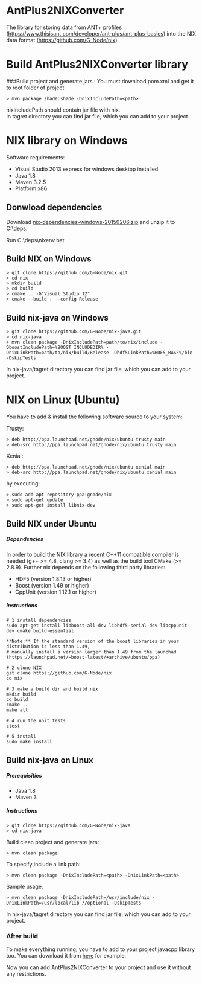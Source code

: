 # AntPlus2NIXConverter
The library for storing data from ANT+ profiles (https://www.thisisant.com/developer/ant-plus/ant-plus-basics) into the NIX data format  (https://github.com/G-Node/nix)


# Build AntPlus2NIXConverter library

###Build project and generate jars :
You must download pom.xml and get it to root folder of project
```
> mvn package shade:shade -DnixIncludePath=<path>

```
nixIncludePath should contain jar file with nix.  
In tagret directory you can find jar file, which you can add to your project.

# NIX library on Windows

Software requirements:
  - Visual Studio 2013 express for windows desktop installed
  - Java 1.8
  - Maven 3.2.5
  - Platform x86

## Donwload dependencies

Download [nix-dependencies-windows-20150206.zip](https://projects.g-node.org/nix/) and unzip it to C:\deps.

Run C:\deps\nixenv.bat

## Build NIX on Windows
```
> git clone https://github.com/G-Node/nix.git
> cd nix
> mkdir build
> cd build
> cmake .. -G"Visual Studio 12"
> cmake --build . --config Release
```

## Build nix-java on Windows
```
> git clone https://github.com/G-Node/nix-java.git
> cd nix-java
> mvn clean package -DnixIncludePath=path/to/nix/include -DboostIncludePath=%BOOST_INCLUDEDIR% -DnixLinkPath=path/to/nix/build/Release -Dhdf5LinkPath=%HDF5_BASE%/bin -DskipTests
```

In nix-java/tagret directory you can find jar file, which you can add to your project.


# NIX on Linux (Ubuntu)

You have to add & install the following software source to your system:

Trusty:
```
> deb http://ppa.launchpad.net/gnode/nix/ubuntu trusty main
> deb-src http://ppa.launchpad.net/gnode/nix/ubuntu trusty main
```
Xenial:
```
> deb http://ppa.launchpad.net/gnode/nix/ubuntu xenial main
> deb-src http://ppa.launchpad.net/gnode/nix/ubuntu xenial main
```

by executing:
```
> sudo add-apt-repository ppa:gnode/nix
> sudo apt-get update
> sudo apt-get install libnix-dev
```

## Build NIX under Ubuntu

##### Dependencies

In order to build the NIX library a recent C++11 compatible compiler is needed (g++ >= 4.8, clang >= 3.4) as well as the build tool CMake (>= 2.8.9). Further nix depends on the following third party libraries:

- HDF5 (version 1.8.13 or higher)
- Boost (version 1.49 or higher)
- CppUnit (version 1.12.1 or higher)

##### Instructions

```
# 1 install dependencies
sudo apt-get install libboost-all-dev libhdf5-serial-dev libcppunit-dev cmake build-essential

**Note:** If the standard version of the boost libraries in your distribution is less than 1.49,
# manually install a version larger than 1.49 from the launchad (https://launchpad.net/~boost-latest/+archive/ubuntu/ppa)

# 2 clone NIX
git clone https://github.com/G-Node/nix
cd nix

# 3 make a build dir and build nix
mkdir build
cd build
cmake ..
make all

# 4 run the unit tests
ctest

# 5 install
sudo make install
```

## Build nix-java on Linux

##### Prerequisities

- Java 1.8
- Maven 3

##### Instructions

```
> git clone https://github.com/G-Node/nix-java
> cd nix-java
```

Build clean project and generate jars:
```
> mvn clean package
```

To specify include a link path:
```
> mvn clean package -DnixIncludePath=<path> -DnixLinkPath=<path>
```

Sample usage:
```
> mvn clean package -DnixIncludePath=/usr/include/nix -DnixLinkPath=/usr/local/lib //optional -DskipTests
```
In nix-java/tagret directory you can find jar file, which you can add to your project.

### After build

To make everything running, you have to add to your project javacpp library too. You can download it from [here](http://bytedeco.org/download/) for example.

Now you can add AntPlus2NIXConverter to your project and use it without any restrictions.
